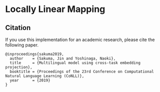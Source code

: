 # Locally Linear Mapping

## Citation

If you use this implementation for an academic research, please cite the following paper.

```
@inproceedings{sakuma2019,
  author    = {Sakuma, Jin and Yoshinaga, Naoki},
  title     = {Multilingual model using cross-task embedding projection},
  booktitle = {Proceedings of the 23rd Conference on Computational Natural Language Learning (CoNLL)},
  year      = {2019}
}
```
